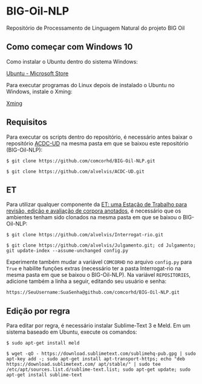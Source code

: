 # BIG-Oil-NLP
Repositório de Processamento de Linguagem Natural do projeto BIG Oil

## Como começar com Windows 10

Como instalar o Ubuntu dentro do sistema Windows:

[Ubuntu - Microsoft Store](https://www.microsoft.com/pt-br/p/ubuntu/9nblggh4msv6)

Para executar programas do Linux depois de instalado o Ubuntu no Windows, instale o Xming:

[Xming](https://sourceforge.net/projects/xming/)

## Requisitos

Para executar os scripts dentro do repositório, é necessário antes baixar o repositório [ACDC-UD](https://github.com/alvelvis/ACDC-UD) na mesma pasta em que se baixou este repositório (BIG-Oil-NLP):

    $ git clone https://github.com/comcorhd/BIG-Oil-NLP.git

    $ git clone https://github.com/alvelvis/ACDC-UD.git


## ET

Para utilizar qualquer componente da [ET: uma Estação de Trabalho para revisão, edição e avaliação de corpora anotados](http://comcorhd.letras.puc-rio.br/ET), é necessário que os ambientes tenham sido clonados na mesma pasta em que se baixou o BIG-Oil-NLP:

    $ git clone https://github.com/alvelvis/Interrogat-rio.git

    $ git clone https://github.com/alvelvis/Julgamento.git; cd Julgamento; git update-index --assume-unchanged config.py

Experimente também mudar a variável `COMCORHD` no arquivo `config.py` para `True` e habilite funções extras (necessário ter a pasta Interrogat-rio na mesma pasta em que se baixou o BIG-Oil-NLP). Na variável `REPOSITORIES`, adicione também a linha a seguir, editando seu usuário e senha:

    https://SeuUsername:SuaSenha@github.com/comcorhd/BIG-Oil-NLP.git

## Edição por regra

Para editar por regra, é necessário instalar Sublime-Text 3 e Meld. Em um sistema baseado em Ubuntu, execute os comandos:

    $ sudo apt-get install meld

    $ wget -qO - https://download.sublimetext.com/sublimehq-pub.gpg | sudo apt-key add -; sudo apt-get install apt-transport-https; echo "deb https://download.sublimetext.com/ apt/stable/" | sudo tee /etc/apt/sources.list.d/sublime-text.list; sudo apt-get update; sudo apt-get install sublime-text